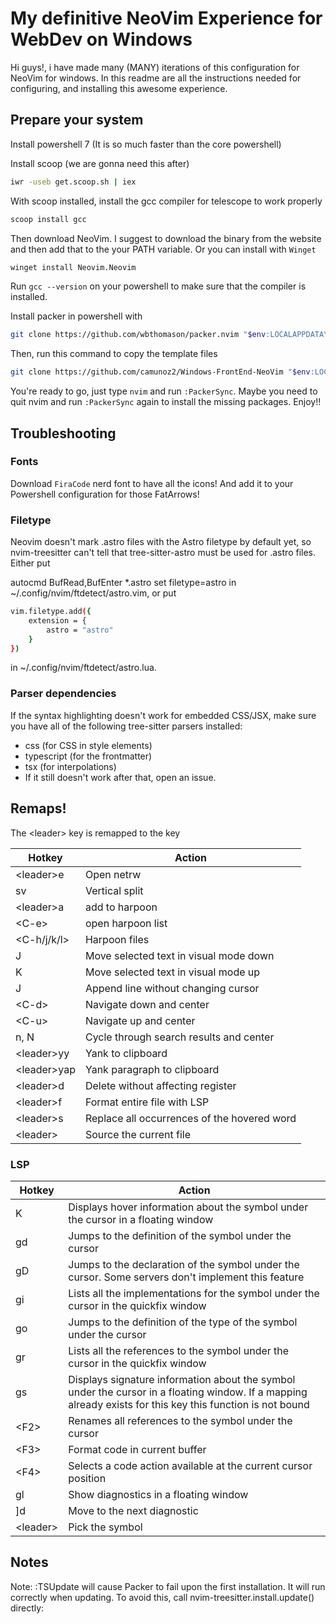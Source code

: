 # My definitive NeoVim Experience for WebDev on Windows

Hi guys!, i have made many (MANY) iterations of this configuration for NeoVim for windows. In this readme are all the instructions needed for configuring, and installing this awesome experience.

## Prepare your system

Install powershell 7 (It is so much faster than the core powershell)

Install scoop (we are gonna need this after)
```bash
iwr -useb get.scoop.sh | iex
```
With scoop installed, install the gcc compiler for telescope to work properly
```bash
scoop install gcc
```
Then download NeoVim. I suggest to download the binary from the website and then add that to the your PATH variable.
Or you can install with `Winget`
```bash
winget install Neovim.Neovim
```

Run `gcc --version` on your powershell to make sure that the compiler is installed.  

Install packer in powershell with
```bash
git clone https://github.com/wbthomason/packer.nvim "$env:LOCALAPPDATA\nvim-data\site\pack\packer\start\packer.nvim"
```
Then, run this command to copy the template files
```bash
git clone https://github.com/camunoz2/Windows-FrontEnd-NeoVim "$env:LOCALAPPDATA\nvim\"
```

You're ready to go, just type `nvim` and run `:PackerSync`. Maybe you need to quit nvim and run `:PackerSync` again to install the missing packages.
Enjoy!!

## Troubleshooting

### Fonts

Download `FiraCode` nerd font to have all the icons! And add it to your Powershell configuration for those FatArrows!

### Filetype

Neovim doesn't mark .astro files with the Astro filetype by default yet, so nvim-treesitter can't tell that tree-sitter-astro must be used for .astro files. Either put

autocmd BufRead,BufEnter *.astro set filetype=astro
in ~/.config/nvim/ftdetect/astro.vim, or put
```bash
vim.filetype.add({
    extension = {
        astro = "astro"
    }
})
```
in ~/.config/nvim/ftdetect/astro.lua.

### Parser dependencies
If the syntax highlighting doesn't work for embedded CSS/JSX, make sure you have all of the following tree-sitter parsers installed:

- css (for CSS in style elements)
- typescript (for the frontmatter)
- tsx (for interpolations)
- If it still doesn't work after that, open an issue.




## Remaps!
The \<leader\> key is remapped to the <space> key

| Hotkey | Action |
| --- | --- |
| \<leader\>e | Open netrw |
| sv | Vertical split |
| \<leader\>a | add to harpoon |
| \<C-e\> | open harpoon list |
| \<C-h/j/k/l> |Harpoon files |
| J | Move selected text in visual mode down |
| K | Move selected text in visual mode up |
| J | Append line without changing cursor |
| \<C-d\> | Navigate down and center |
| \<C-u\> | Navigate up and center |
| n, N | Cycle through search results and center |
| \<leader\>yy | Yank to clipboard |
| \<leader\>yap | Yank paragraph to clipboard |
| \<leader\>d | Delete without affecting register |
| \<leader\>f | Format entire file with LSP |
| \<leader\>s | Replace all occurrences of the hovered word |
| \<leader\><leader> | Source the current file |


### LSP

| Hotkey | Action |
| --- | --- |
| K | Displays hover information about the symbol under the cursor in a floating window |
| gd | Jumps to the definition of the symbol under the cursor |
| gD | Jumps to the declaration of the symbol under the cursor. Some servers don't implement this feature |
| gi | Lists all the implementations for the symbol under the cursor in the quickfix window |
| go | Jumps to the definition of the type of the symbol under the cursor |
| gr | Lists all the references to the symbol under the cursor in the quickfix window |
| gs | Displays signature information about the symbol under the cursor in a floating window. If a mapping already exists for this key this function is not bound |
| \<F2\> | Renames all references to the symbol under the cursor |
| \<F3\> | Format code in current buffer |
| \<F4\> | Selects a code action available at the current cursor position |
| gl | Show diagnostics in a floating window |
| \]d | Move to the next diagnostic |
| \<leader\> | Pick the symbol |


## Notes
Note: :TSUpdate will cause Packer to fail upon the first installation. It will run correctly when updating. To avoid this, call nvim-treesitter.install.update() directly:
